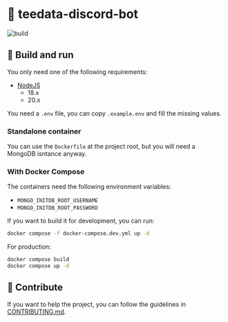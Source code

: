 # 🚤 teedata-discord-bot

![build](https://github.com/theobori/teedata-discord-bot/actions/workflows/build.yml/badge.svg)

## 📖 Build and run

You only need one of the following requirements:

- [NodeJS](https://nodejs.org/en/download)
  - 18.x
  - 20.x

You need a `.env` file, you can copy `.example.env` and fill the missing values.

### Standalone container

You can use the `Dockerfile` at the project root, but you will need a MongoDB isntance anyway.

### With Docker Compose

The containers need the following environment variables:
- `MONGO_INITDB_ROOT_USERNAME`
- `MONGO_INITDB_ROOT_PASSWORD`

If you want to build it for development, you can run:

```bash
docker compose -f docker-compose.dev.yml up -d
```

For production:

```bash
docker compose build
docker compose up -d
```

## 🤝 Contribute

If you want to help the project, you can follow the guidelines in [CONTRIBUTING.md](./CONTRIBUTING.md).
